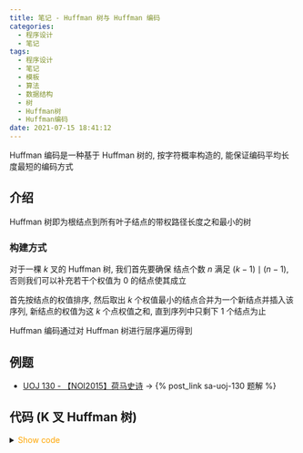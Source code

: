```yaml
---
title: 笔记 - Huffman 树与 Huffman 编码
categories:
  - 程序设计
  - 笔记
tags:
  - 程序设计
  - 笔记
  - 模板
  - 算法
  - 数据结构
  - 树
  - Huffman树
  - Huffman编码
date: 2021-07-15 18:41:12
---
```


Huffman 编码是一种基于 Huffman 树的, 按字符概率构造的, 能保证编码平均长度最短的编码方式

<!-- more -->

## 介绍

Huffman 树即为根结点到所有叶子结点的带权路径长度之和最小的树

### 构建方式

对于一棵 $k$ 叉的 Huffman 树, 我们首先要确保 结点个数 $n$ 满足 $(k-1)\mid(n-1)$, 否则我们可以补充若干个权值为 $0$ 的结点使其成立

首先按结点的权值排序, 然后取出 $k$ 个权值最小的结点合并为一个新结点并插入该序列, 新结点的权值为这 $k$ 个点权值之和, 直到序列中只剩下 $1$ 个结点为止

Huffman 编码通过对 Huffman 树进行层序遍历得到

## 例题

- [UOJ 130 - 【NOI2015】荷马史诗](https://uoj.ac/problem/130) -> {% post_link sa-uoj-130 题解 %}

## 代码 (K 叉 Huffman 树)

<details>
<summary><font color='orange'>Show code</font></summary>

{% include_code lang:cpp hfm-tree/Huffman_tree.hpp %}

</details>
